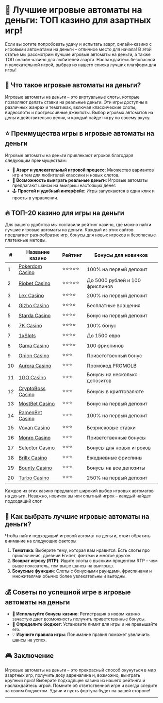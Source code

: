 # 🎰 Лучшие игровые автоматы на деньги: ТОП казино для азартных игр!

Если вы хотите попробовать удачу и испытать азарт, онлайн-казино с игровыми автоматами на деньги – отличное место для начала! В этой статье мы рассмотрим лучшие игровые автоматы на деньги, а также ТОП онлайн-казино для любителей азарта. Наслаждайтесь безопасной и увлекательной игрой, выбрав из нашего списка лучших платформ для игры!

## 🎰 Что такое игровые автоматы на деньги?

Игровые автоматы на деньги – это виртуальные слоты, которые позволяют делать ставки на реальные деньги. Эти игры доступны в различных жанрах и тематиках, включая классические слоты, видеослоты и прогрессивные джекпоты. Выбор игровых автоматов на деньги действительно велик, и каждый найдет игру по своему вкусу.

## ⭐ Преимущества игры в игровые автоматы на деньги

Игровые автоматы на деньги привлекают игроков благодаря следующим преимуществам:

- 🎲 **Азарт и увлекательный игровой процесс**: Множество вариантов игр и тем для любителей классики и новых слотов.
- 🤑 **Возможность выиграть реальные деньги**: Игровые автоматы предлагают шансы на выигрыш настоящих денег.
- 🕹️ **Простой и удобный интерфейс**: Игры запускаются в один клик и просты в управлении.

## 🔥 ТОП-20 казино для игры на деньги

Для вашего удобства мы составили рейтинг казино, где можно найти лучшие игровые автоматы на деньги. Каждый из этих сайтов предлагает разнообразие игр, бонусы для новых игроков и безопасные платежные методы.

| #  | Название казино            | Рейтинг | Бонусы для новичков                  |
|----|-----------------------------|---------|---------------------------------------|
| 1  | [Pokerdom Casino](https://brandplay.link/Bxg7SC7H)  | ⭐⭐⭐⭐⭐ | 100% на первый депозит                |
| 2  | [Riobet Casino](https://brandplay.link/dtx89f2L)    | ⭐⭐⭐⭐⭐ | До 5000 рублей и 100 фриспинов        |
| 3  | [Lex Casino](https://brandplay.link/2HFTmBc8)       | ⭐⭐⭐⭐   | 200% на первый депозит                |
| 4  | [Gizbo Casino](https://gizbo-tea02.com/c8e962e89)   | ⭐⭐⭐⭐   | Бесплатные вращения                   |
| 5  | [Starda Casino](https://brandplay.link/cpFQbWKn)    | ⭐⭐⭐⭐   | Бонус на первый депозит               |
| 6  | [7K Casino](https://brandplay.link/dd46bNgD)        | ⭐⭐⭐⭐   | 100% бонус                            |
| 7  | [1xSlots](https://brandplay.link/R4xfxqdm)          | ⭐⭐⭐⭐   | До 1500 евро                          |
| 8  | [Gama Casino](https://brandplay.link/zrZpLFTP)      | ⭐⭐⭐⭐   | 100 фриспинов                         |
| 9  | [Onion Casino](https://obclk001-2d.top/click?offer_id=986&partner_id=10542&landing_id=1798&utm_medium=affiliate&sub_1=oncasino3) | ⭐⭐⭐   | Приветственный бонус                  |
| 10 | [Aurora Casino](https://10trafic-stat2.com/click/668546566bcc6313411604c7/6766/15114/subaccount?promocode=PROMOLB) | ⭐⭐⭐   | Промокод PROMOLB                      |
| 11 | [1GO Casino](https://1go-ircp01.com/ce015f410)      | ⭐⭐⭐   | Бонусы на несколько депозитов         |
| 12 | [CryptoBoss Casino](https://cryptobossc.online/d847bcfa9) | ⭐⭐⭐   | Бонусы в криптовалюте                 |
| 13 | [MostBet Casino](https://ktbtis024ifqfn0mst.com/beQs) | ⭐⭐⭐   | Бонус на первый депозит               |
| 14 | [RamenBet Casino](https://get.saltyram.com/ru/registration?apkpop=0&partner=p24970p3296034p5526) | ⭐⭐⭐   | 100% на первый депозит                |
| 15 | [Vovan Casino](https://vovan.site/d2375cf9b)        | ⭐⭐⭐   | Безрисковые ставки                    |
| 16 | [Monro Casino](https://mnr-ircp01.com/c3ce72a2c)    | ⭐⭐⭐   | Приветственные бонусы                 |
| 17 | [Selector Casino](https://gosel.pl/SELVK)           | ⭐⭐⭐   | Бонусы для новых игроков              |
| 18 | [Brillx Casino](https://brillx.pub/BRIVK)           | ⭐⭐⭐   | Ежедневные фриспины                   |
| 19 | [Bounty Casino](https://bounty-casino.de/BOVK)      | ⭐⭐⭐   | Бонусы на все депозиты                |
| 20 | [Turbo Casino](https://turbo-casino.pro/TURVK)      | ⭐⭐⭐   | 250% на первый депозит                |

Каждое из этих казино предлагает широкий выбор игровых автоматов на деньги. Неважно, новичок вы или опытный игрок – каждый найдет подходящий слот.

## 🎲 Как выбрать лучшие игровые автоматы на деньги?

Чтобы найти подходящий игровой автомат на деньги, стоит обратить внимание на следующие факторы:

1. **Тематика**: Выберите тему, которая вам нравится. Есть слоты про приключения, древний Египет, фэнтези и многое другое.
2. **Возврат игроку (RTP)**: Ищите слоты с высоким процентом RTP – чем выше показатель, тем выше шансы на выигрыш.
3. **Бонусные функции**: Слоты с бонусными раундами, фриспинами и множителями обычно более увлекательны и выгодны.

## 💰 Советы по успешной игре в игровые автоматы на деньги

- 🎉 **Используйте бонусы казино**: Регистрация в новом казино зачастую дает возможность получить приветственные бонусы.
- 🎯 **Определите бюджет**: Установите лимит для игры и не превышайте его.
- 💡 **Изучите правила игры**: Понимание правил поможет увеличить шансы на успех.

## 🎮 Заключение

Игровые автоматы на деньги – это прекрасный способ окунуться в мир азартных игр, получить дозу адреналина и, возможно, выиграть крупный приз! Выберите подходящее казино из нашего рейтинга и наслаждайтесь игрой. Помните об ответственной игре и всегда следите за своим бюджетом. Удачи и пусть фортуна будет на вашей стороне!

---

